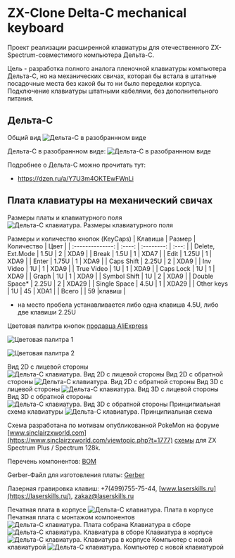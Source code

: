 # ZX-Clone Delta-C mechanical keyboard

Проект реализации расширенной клавиатуры для отечественного ZX-Spectrum-совместимого компьютера Дельта-С.

Цель - разработка полного аналога пленочной клавиатуры компьютера Дельта-С, но на механических свичах, которая бы встала в штатные посадочные места без какой бы то ни было переделки корпуса.
Подключение клавиатуры штатными кабелями, без дополнительного питания.

## Дельта-С

Общий вид
![Дельта-С в разобраннном виде](img/delta-s-0.jpeg)

Дельта-С в разобраннном виде:
![Дельта-С в разобраннном виде](img/delta-s-1.jpeg)

Подробнее о Дельта-С можно прочитать тут:
- https://dzen.ru/a/Y7U3m4OKTEwFWnLi

## Плата клавиатуры на механический свичах
Размеры платы и клавиатурного поля
![Дельта-С клавиатура. Размеры клавиатурного поля](img/Delta-KeyboardField-Dimmension.jpg)

Размеры и количество кнопок (KeyCaps)
|     Клавиша      | Размер | Количество | Цвет  |
| :--------------: | :----: | :--------: | :---: |
| Delete, Ext.Mode |  1.5U  |     2      | XDA9  |
|      Break       |  1.5U  |     1      | XDA7  |
|       Edit       | 1.25U  |     1      | XDA9  |
|      Enter       | 1.75U  |     1      | XDA9  |
|    Caps Shift    | 2.25U  |     2      | XDA9  |
|    Inv Video     |   1U   |     1      | XDA9  |
|    True Video    |   1U   |     1      | XDA9  |
|    Caps Lock     |   1U   |     1      | XDA9  |
|      Graph       |   1U   |     1      | XDA9  |
|   Symbol Shift   |   1U   |     2      | XDA9  |
|   Double Space*  | 2.25U  |     2      | XDA29 |
|   Single Space   |  4.5U  |     1      | XDA29 |
|    Other keys    |   1U   |     45     | XDA1  |
|    Всего         |        |     59     |клавиш |

* на место пробела устанавливается либо одна клавиша 4.5U, либо две клавиши 2.25U

Цветовая палитра кнопок [продавца AliExpress](https://aliexpress.ru/item/1005003253753213.html?spm=a2g2w.cart.cart_split.21.6e164aa6YSi6ua&sku_id=12000024872209815&_ga=2.226099802.1943549303.1703079457-1957729545.1670592979/)

![Цветовая палитра 1](https://ae01.alicdn.com/kf/S45c8518bbdf04c16bbaeb7f94bb4ba57l.jpg "Цветовая палитра 1")

![Цветовая палитра 2](https://ae01.alicdn.com/kf/S26bd7d5ef7914e5d9cfb48e229b77be4J.jpg "Цветовая палитра 2")

Вид 2D с лицевой стороны
![Дельта-С клавиатура. Вид 2D с лицевой стороны](img/DeltaKBD_ver.2_TopWithSilk.jpg)
Вид 2D с обратной стороны
![Дельта-С клавиатура. Вид 2D с обратной стороны](img/DeltaKBD_ver.2_BottomWithSilk.jpg)
Вид 3D с лицевой стороны
![Дельта-С клавиатура. Вид 3D с лицевой стороны](img/DeltaKBD_ver.2_Top3D.jpg)
Вид 3D с обратной стороны
![Дельта-С клавиатура. Вид 3D с обратной стороны](img/DeltaKBD_ver.2_Bottom3D.jpg)
Принципиальная схема клавиатуры
![Дельта-С клавиатура. Принципиальная схема](img/Schematic_Extended-Keyboard-Delta-Original-Format.png)

Схема разработана по мотивам опубликованной PokeMon на форуме [www.sinclairzxworld.com](https://www.sinclairzxworld.com/viewtopic.php?t=1777) [схемы](https://www.sinclairzxworld.com/download/file.php?id=2645&sid=b241b771a1777453060055383eb7e17b) для ZX Spectrum Plus / Spectrum 128k.

Перечень компонентов: [BOM](/doc/Delta-C_Keyboard_BOM.pdf)

Gerber-Файл для изготовления платы: [Gerber](https://github.com/AlexPodlesnov/ZX-Clone-Delta-C-mechanical-keyboard/tree/main/doc)

Лазерная гравировка клавиш: +7(499)755-75-44, [www.laserskills.ru](https://laserskills.ru/), zakaz@laserskills.ru

Печатная плата в корпусе
![Дельта-С клавиатура. Плата в корпусе](img/Delta-C_Keyboard_PCB01.JPG)
Печатная плата с монтажом компонентов
![Дельта-С клавиатура. Плата собрана](img/Delta-C_Keyboard_PCB02.JPG)
Клавиатура в сборе
![Дельта-С клавиатура. Клавиатура в сборе](img/Delta-C_Keyboard01.JPG)
Клавиатура в корпусе
![Дельта-С клавиатура. Клавиатура в корпусе](img/Delta-C_wNewKeyboard02.JPG)
Компьютер с новой клавиатурой
![Дельта-С клавиатура. Компьютер с новой клавиатурой](img/Delta-C_wNewKeyboard01.JPG)
